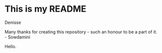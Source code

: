 # This is my README

Denisse

Many thanks for creating this repository - such an honour to be a part of it. - Sowdamini

Hello.

